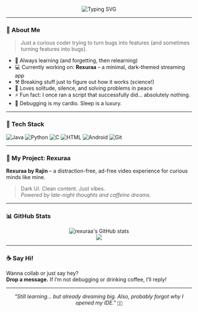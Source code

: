 <!-- Banner or Logo -->
<p align="center">
  <img src="https://readme-typing-svg.herokuapp.com?font=Fira+Code&size=24&pause=1000&color=8BE9FD&width=435&lines=Hi+%F0%9F%91%8B%2C+I'm+Rajin!;Welcome+to+my+code+zone!+%F0%9F%AB%A0;404%3A+Syntax+Error+in+My+Life+" alt="Typing SVG" />
</p>

---

### 👾 About Me
> Just a curious coder trying to turn bugs into features (and sometimes turning features into bugs).

- 🧠 Always learning (and forgetting, then relearning)
- 💻 Currently working on: **Rexuraa** – a minimal, dark-themed streaming app  
- ⚒️ Breaking stuff just to figure out how it works (science!)
- 🧘 Loves solitude, silence, and solving problems in peace
- ⚡ Fun fact: I once ran a script that successfully did... absolutely nothing.
- 🐞 Debugging is my cardio. Sleep is a luxury.

---

### 🎨 Tech Stack

![Java](https://img.shields.io/badge/Java-ED8B00?style=for-the-badge&logo=java&logoColor=white)
![Python](https://img.shields.io/badge/Python-3776AB?style=for-the-badge&logo=python&logoColor=white)
![C](https://img.shields.io/badge/C-00599C?style=for-the-badge&logo=c&logoColor=white)
![HTML](https://img.shields.io/badge/HTML-E34F26?style=for-the-badge&logo=html5&logoColor=white)
![Android](https://img.shields.io/badge/Android-3DDC84?style=for-the-badge&logo=android&logoColor=white)
![Git](https://img.shields.io/badge/Git-F05032?style=for-the-badge&logo=git&logoColor=white)

---

### 🚀 My Project: Rexuraa

**Rexuraa by Rajin** – a distraction-free, ad-free video experience for curious minds like mine.

> Dark UI. Clean content. Just vibes.  
> *Powered by late-night thoughts and caffeine dreams.*

---

### 📊 GitHub Stats

<p align="center">
  <img src="https://github-readme-stats.vercel.app/api?username=rexuraa&show_icons=true&theme=tokyonight" alt="rexuraa's GitHub stats" />
  <br />
  <img src="https://github-readme-streak-stats.herokuapp.com/?user=rexuraa&theme=tokyonight" />
</p>

---

### ☕ Say Hi!

Wanna collab or just say hey?  
**Drop a message.** If I’m not debugging or drinking coffee, I’ll reply!

---

<p align="center">
  <em>"Still learning... but already dreaming big. Also, probably forgot why I opened my IDE."</em>  
  <code>😵‍💫</code>
</p>
